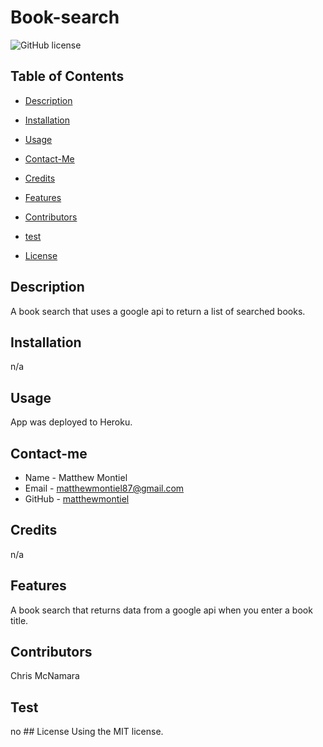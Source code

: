 # Book-search
![GitHub license](https://img.shields.io/badge/license-MIT-yellowgreen.svg)
## Table of Contents
* [Description](#description)
* [Installation](#installation)
* [Usage](#usage)
* [Contact-Me](#contact-me)
* [Credits](#credits)
* [Features](#features)
* [Contributors](#contributors)
* [test](#test)

* [License](#license)

## Description
A book search that uses a google api to return a list of searched books.

## Installation
n/a
## Usage
App was deployed to Heroku. 
## Contact-me
* Name - Matthew Montiel
* Email - matthewmontiel87@gmail.com
* GitHub - [matthewmontiel](https://github.com/matthewmontiel/)
## Credits
n/a
## Features
A book search that returns data from a google api when you enter a book title. 
## Contributors
Chris McNamara
## Test
no
    ## License
      Using the MIT license.

